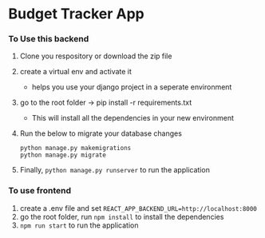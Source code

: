 # Budget Tracker App

### To Use this backend

1. Clone you respository or download the zip file

2. create a virtual env and activate it

    - helps you use your django project in a seperate environment

3. go to the root folder -> pip install -r requirements.txt

    - This will install all the dependencies in your new environment

4. Run the below to migrate your database changes

    ```
    python manage.py makemigrations
    python manage.py migrate
    ```

5. Finally, `python manage.py runserver` to run the application

### To use frontend

1. create a .env file and set `REACT_APP_BACKEND_URL=http://localhost:8000`
2. go the root folder, run `npm install` to install the dependencies
3. `npm run start` to run the application

